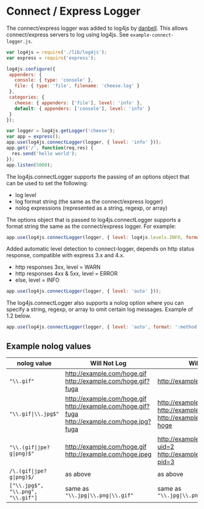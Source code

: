 # Connect / Express Logger

The connect/express logger was added to log4js by [danbell](https://github.com/danbell). This allows connect/express servers to log using log4js. See `example-connect-logger.js`.

```javascript
var log4js = require('./lib/log4js');
var express = require('express');

log4js.configure({
 appenders: {
   console: { type: 'console' },
   file: { type: 'file', filename: 'cheese.log' }
 },
 categories: {
   cheese: { appenders: ['file'], level: 'info' },
   default: { appenders: ['console'], level: 'info' }
 }
});

var logger = log4js.getLogger('cheese');
var app = express();
app.use(log4js.connectLogger(logger, { level: 'info' }));
app.get('/', function(req,res) {
  res.send('hello world');
});
app.listen(5000);
```

The log4js.connectLogger supports the passing of an options object that can be used to set the following:
- log level
- log format string (the same as the connect/express logger)
- nolog expressions (represented as a string, regexp, or array)

The options object that is passed to log4js.connectLogger supports a format string the same as the connect/express logger. For example:

```javascript
app.use(log4js.connectLogger(logger, { level: log4js.levels.INFO, format: ':method :url' }));
```

Added automatic level detection to connect-logger, depends on http status response, compatible with express 3.x and 4.x.

* http responses 3xx, level = WARN
* http responses 4xx & 5xx, level = ERROR
* else, level = INFO

```javascript
app.use(log4js.connectLogger(logger, { level: 'auto' }));
```

The log4js.connectLogger also supports a nolog option where you can specify a string, regexp, or array to omit certain log messages. Example of 1.2 below.

```javascript
app.use(log4js.connectLogger(logger, { level: 'auto', format: ':method :url', nolog: '\\.gif|\\.jpg$' }));
```

## Example nolog values

| nolog value | Will Not Log | Will Log |
|-------------|--------------|----------|
| `"\\.gif"`  | http://example.com/hoge.gif http://example.com/hoge.gif?fuga | http://example.com/hoge.agif |
| `"\\.gif\|\\.jpg$"` | http://example.com/hoge.gif http://example.com/hoge.gif?fuga http://example.com/hoge.jpg?fuga | http://example.com/hoge.agif http://example.com/hoge.ajpg http://example.com/hoge.jpg?hoge |
| `"\\.(gif\|jpe?g\|png)$"` | http://example.com/hoge.gif http://example.com/hoge.jpeg | http://example.com/hoge.gif?uid=2 http://example.com/hoge.jpg?pid=3 |
| `/\.(gif\|jpe?g\|png)$/` | as above | as above |
| `["\\.jpg$", "\\.png", "\\.gif"]` | same as `"\\.jpg\|\\.png\|\\.gif"` | same as `"\\.jpg\|\\.png\|\\.gif"` |
